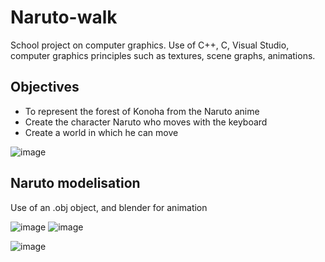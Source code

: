 # Naruto-walk

School project on computer graphics. Use of C++, C, Visual Studio, computer graphics principles such as textures, scene graphs, animations.

Objectives
--
- To represent the forest of Konoha from the Naruto anime 
- Create the character Naruto who moves with the keyboard
- Create a world in which he can move


![image](https://user-images.githubusercontent.com/78479547/126874997-d42dd0c8-fe47-46a3-b2c1-667eb23fb43c.png)

Naruto modelisation
--
Use of an .obj object, and blender for animation

![image](https://user-images.githubusercontent.com/78479547/126875089-75e514a5-464c-40d3-a5c6-59d7107d663c.png)
![image](https://user-images.githubusercontent.com/78479547/126875045-bc4b6b70-b04d-42e4-abad-d532264ef847.png)

![image](https://user-images.githubusercontent.com/78479547/126875216-fbea1920-99d1-47dd-81fe-cbf9ec0bb3b8.png)
